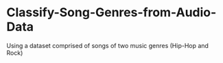 # Classify-Song-Genres-from-Audio-Data
Using a dataset comprised of songs of two music genres (Hip-Hop and Rock)
